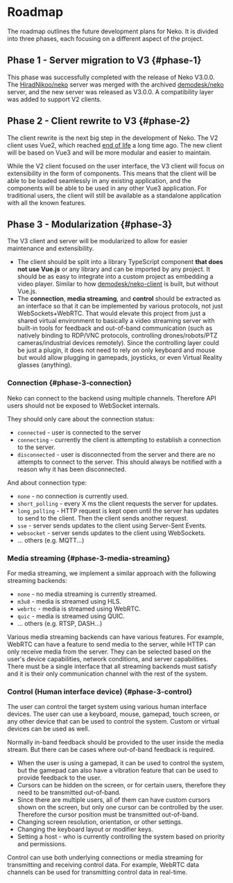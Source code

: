 # Roadmap

The roadmap outlines the future development plans for Neko. It is divided into three phases, each focusing on a different aspect of the project.

## Phase 1 - Server migration to V3 {#phase-1}

This phase was successfully completed with the release of Neko V3.0.0. The [HiradNikoo/neko](https://github.com/hiradnikoo/neko) server was merged with the archived [demodesk/neko](https://github.com/demodesk/neko) server, and the new server was released as V3.0.0. A compatibility layer was added to support V2 clients.

## Phase 2 - Client rewrite to V3 {#phase-2}

The client rewrite is the next big step in the development of Neko. The V2 client uses Vue2, which reached [end of life](https://v2.vuejs.org/eol/) a long time ago. The new client will be based on Vue3 and will be more modular and easier to maintain.

While the V2 client focused on the user interface, the V3 client will focus on extensibility in the form of components. This means that the client will be able to be loaded seamlessly in any existing application, and the components will be able to be used in any other Vue3 application. For traditional users, the client will still be available as a standalone application with all the known features.

## Phase 3 - Modularization {#phase-3}

The V3 client and server will be modularized to allow for easier maintenance and extensibility.

- The client should be split into a library TypeScript component **that does not use Vue.js** or any library and can be imported by any project. It should be as easy to integrate into a custom project as embedding a video player. Similar to how [demodesk/neko-client](https://github.com/demodesk/neko-client) is built, but without Vue.js.
- The **connection**, **media streaming**, and **control** should be extracted as an interface so that it can be implemented by various protocols, not just WebSockets+WebRTC. That would elevate this project from just a shared virtual environment to basically a video streaming server with built-in tools for feedback and out-of-band communication (such as natively binding to RDP/VNC protocols, controlling drones/robots/PTZ cameras/industrial devices remotely). Since the controlling layer could be just a plugin, it does not need to rely on only keyboard and mouse but would allow plugging in gamepads, joysticks, or even Virtual Reality glasses (anything).

### Connection {#phase-3-connection}

Neko can connect to the backend using multiple channels. Therefore API users should not be exposed to WebSocket internals.

They should only care about the connection status:
- `connected` - user is connected to the server 
- `connecting` - currently the client is attempting to establish a connection to the server.
- `disconnected` - user is disconnected from the server and there are no attempts to connect to the server. This should always be notified with a reason why it has been disconnected.

And about connection type:
- `none` - no connection is currently used.
- `short_polling` - every X ms the client requests the server for updates.
- `long_polling` - HTTP request is kept open until the server has updates to send to the client. Then the client sends another request.
- `sse` - server sends updates to the client using Server-Sent Events.
- `websocket` - server sends updates to the client using WebSockets.
- ... others (e.g. MQTT...)

### Media streaming {#phase-3-media-streaming}

For media streaming, we implement a similar approach with the following streaming backends:
- `none` - no media streaming is currently streamed.
- `m3u8` - media is streamed using HLS.
- `webrtc` - media is streamed using WebRTC.
- `quic` - media is streamed using QUIC.
- ... others (e.g. RTSP, DASH...)

Various media streaming backends can have various features. For example, WebRTC can have a feature to send media to the server, while HTTP can only receive media from the server.
They can be selected based on the user's device capabilities, network conditions, and server capabilities.
There must be a single interface that all streaming backends must satisfy and it is their only communication channel with the rest of the system.

### Control (Human interface device) {#phase-3-control}

The user can control the target system using various human interface devices. The user can use a keyboard, mouse, gamepad, touch screen, or any other device that can be used to control the system. Custom or virtual devices can be used as well.

Normally in-band feedback should be provided to the user inside the media stream. But there can be cases where out-of-band feedback is required.
- When the user is using a gamepad, it can be used to control the system, but the gamepad can also have a vibration feature that can be used to provide feedback to the user.
- Cursors can be hidden on the screen, or for certain users, therefore they need to be transmitted out-of-band.
- Since there are multiple users, all of them can have custom cursors shown on the screen, but only one cursor can be controlled by the user. Therefore the cursor position must be transmitted out-of-band.
- Changing screen resolution, orientation, or other settings.
- Changing the keyboard layout or modifier keys.
- Setting a host - who is currently controlling the system based on priority and permissions.

Control can use both underlying connections or media streaming for transmitting and receiving control data. For example, WebRTC data channels can be used for transmitting control data in real-time.
